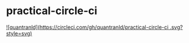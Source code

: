 # practical-circle-ci

[![quantranld](https://circleci.com/gh/quantranld/practical-circle-ci
.svg?style=svg)](https://app.circleci.com/settings/project/github/quantranld/practical-circle-ci)
